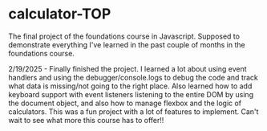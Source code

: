 # calculator-TOP
The final project of the foundations course in Javascript. Supposed to demonstrate everything I've learned in the past couple of months in the foundations course.

2/19/2025 - Finally finished the project. I learned a lot about using event handlers and using the debugger/console.logs to debug the code and 
track what data is missing/not going to the right place. Also learned how to add keyboard support with event listeners listening to the entire 
DOM by using the document object, and also how to manage flexbox and the logic of calculators. This was a fun project with a lot of features to 
implement. Can't wait to see what more this course has to offer!!
